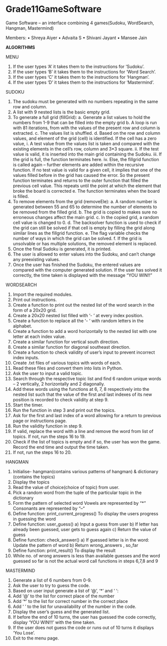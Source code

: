 # Grade11GameSoftware

Game Software – an interface combining 4 games(Sudoku, WordSearch, Hangman, Mastermind)

Members:
	•	Shreya Aiyer
	•	Advaita S
	•	Shivani Jayant
	•	Mansee Jain
	
**ALGORITHMS**

MENU 

1.	If the user types ‘A’ it takes them to the instructions for ‘Sudoku’.
2.	If the user types ‘B’ it takes them to the instructions for ‘Word Search’.
3.	If the user types ‘C’ it takes them to the instructions for ‘Hangman’.
4.	If the user types ‘D’ it takes them to the instructions for ‘Mastermind’.


SUDOKU
1.	The sudoku must be generated with no numbers repeating in the same row and column.
2.	A list with 9 nested lists is the basic empty grid.
3.	To generate a full grid (fillGrid):
a.	Generate a list values to hold the numbers from 1-9 that can be filled into the empty grid
b.	A loop is run with 81 iterations, from with the values of the present row and column is extracted. 
c.	The values list is shuffled.
d.	Based on the row and column values, and element of the grid (cell) is identified. If the cell has a zero value,
i.	A test value from the values list is taken and compared with the existing elements in the cell’s row, column and 3*3 square.
ii.	If the test value is valid, it is inserted into the main grid containing the Sudoku. 
iii.	If the grid is full, the function terminates here.
iv.	Else, the fillgrid function is called again – further elements are added within the recursive function. If no test value is valid for a given cell, it implies that one of the values filled before in the grid has caused the error. So the present function terminates and returns to the outer function that filled the previous cell value. This repeats until the point at which the element that broke the board is corrected
e.	The function terminates when the board is filled.
4.	To remove elements from the grid (removeEle):
a.	A random number is generated between 55 and 65 to determine the number of elements to be removed from the filled grid.
b.	The grid is copied to makes sure no erroneous changes affect the main grid.
c.	In the copied grid, a random cell value is changed to 0.
d.	The backsolver function is used to check if the grid can still be solved if that cell is empty by filling the grid along similar lines as the fillgrid function. 
e.	The flag variable checks the number of ways in which the grid can be solved.
f.	If the grid is unsolvable or has multiple solutions, the removed element is replaced.
5.	Once the final Sudoku is generated, it is printed.
6.	The user is allowed to enter values into the Sudoku, and can’t change any preexisting values.
7.	Once the user has finished the Sudoku, the entered values are compared with the computer generated solution. If the user has solved it correctly, the time taken is displayed with the message “YOU WIN!!”


WORDSEARCH
1.	Import the required modules.
2.	Print out instructions.
3.	Create a function to print out the nested list of the word search in the form of a 20x20 grid.
4.	Create a 20x20 nested list filled with ‘- ‘ at every index position.
5.	Create a function to replace all the ‘- ‘ with random letters in the alphabet.
6.	Create a function to add a word horizontally to the nested list with one letter at each index value.
7.	Create a similar function for vertical south direction.
8.	Create a similar function for diagonal southeast direction.
9.	Create a function to check validity of user’s input to prevent incorrect index inputs.
10.	Create .txt files of various topics with words of each.
11.	Read these files and convert them into lists in Python.
12.	Ask the user to input a valid topic.
13.	Search through the respective topic list and find 6 random unique words – 2 vertically, 2 horizontally and 2 diagonally.
14.	Add these words using the functions at 6, 7, 8 respectively into the nested list such that the value of the first and last indexes of its new position is recorded to check validity at step 9.
15.	Start the timer.
16.	Run the function in step 3 and print out the topics.
17.	Ask for the first and last index of a word allowing for a return to previous page or instructions page.
18.	Run the validity function in step 9. 
19.	If valid, replace the word with a line and remove the word from list of topics. If not, run the steps 16 to 19.
20.	Check if the list of topics is empty and if so, the user has won the game. Record the end time and output the time taken.
21.	If not, run the steps 16 to 20.


HANGMAN
1.	 Initialise- hangman(contains various patterns of hangman) &amp; dictionary (contains the topics)
2.	Display the topics
3.	Read the value of choice(choice of topic) from user.
4.	Pick a random word from the tuple of the particular topic in the dictionary
5.	Form the pattern of selected word
 Vowels are represented by “*”
Consonants are represented by “–“
6.	Define function: print_current_progress() 
 To display the users progress in guessing the word
7.	Define function: user_guess()
a)	Input a guess from user
b)	If letter has already been guessed, user gets to guess again
c)	Return the value of guess
8.	Define function: check_answer()
a)	If guessed letter is in the word:
             Update the pattern of word
b)	Return wrong_answers , so_far
9.	 Define function: print_result()
To display the result
10.	While no. of wrong answers is less than available guesses and the word guessed so far is not the actual word call functions in steps 6,7,8 and 9


MASTERMIND
1.	Generate a list of 6 numbers from 0-9.
2.	Ask the user to try to guess the code.
3.	Based on user input generate a list of ‘@’, ‘*’ and ‘  ‘:
4.	Add ‘@’ to the list for correct place of the number
5.	Add ‘*’ to the list for correct number in the correct place
6.	Add ‘  ’ to the list for unavailability of the number in the code.
7.	Display the user’s guess and the generated list.
8.	If before the end of 10 turns, the user has guessed the code correctly, display ‘YOU WIN!!!’ with the time taken.
9.	If the user does not guess the code or runs out of 10 turns it displays ‘You Lose’.
10.	 Exit to the menu page.


